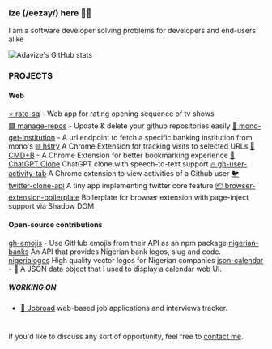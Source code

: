 
### Ize (/eezay/) here 👋🏼

I am a software developer solving problems for developers and end-users alike

![Adavize's GitHub stats](https://github-readme-stats.vercel.app/api?username=ize-302&show_icons=true&count_private=true&theme=swift)


### PROJECTS

#### Web
[⭐ rate-sq](https://github.com/ize-302/rate-sq) - Web app for rating opening sequence of tv shows<br>
[🟩 manage-repos](https://github.com/ize-302/manage-repos) - Update & delete your github repositories easily
[🏦 mono-get-institution](https://github.com/ize-302/mono-get-institution) - A url endpoint to fetch a specific banking institution from mono's
[🌐 hstry](https://github.com/ize-302/hstry) A Chrome Extension for tracking visits to selected URLs
[🔖 CMD+B](https://cmdb.ize-302.dev) - A Chrome Extension for better bookmarking experience
[🤖 ChatGPT Clone](https://github.com/ize-302/openai-playground-clone) ChatGPT clone with speech-to-text support
[🔥 gh-user-activity-tab](https://github.com/ize-302/gh-user-activity-tab) A Chrome extension to view activities of a Github user
[🐦 twitter-clone-api](https://github.com/ize-302/twitter-clone-api) A tiny app implementing twitter core feature
[📦 browser-extension-boilerplate](https://github.com/ize-302/browser-extension-boilerplate) Boilerplate for browser extension with page-inject support via Shadow DOM

#### Open-source contributions
[gh-emojis](https://github.com/privatenumber/gh-emojis) - Use GitHub emojis from their API as an npm package
[nigerian-banks](https://github.com/ichtrojan/nigerian-banks) An API that provides Nigerian bank logos, slug and code.
[nigerialogos](https://github.com/PaystackHQ/nigerialogos) High quality vector logos for Nigerian companies
[json-calendar](https://github.com/rxgx/json-calendar) - 📆 A JSON data object that I used to display a calendar web UI.

##### WORKING ON
- [💼 Jobroad](https://jobraod.co) web-based job applications and interviews tracker.

#
If you'd like to discuss any sort of opportunity, feel free to [contact me](mailto:adavizeozorku@gmail.com).
